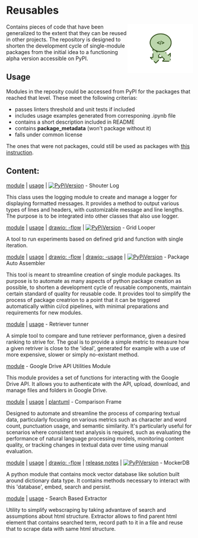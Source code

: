 # Reusables

<a><img src="https://github.com/Kiril-Mordan/reusables/blob/main/docs/reuse_logo.png" width="35%" height="35%" align="right" /></a>

Contains pieces of code that have been generalized to the extent that they can be reused in other projects. The repository is designed to shorten the development cycle of single-module packages from the initial idea to a functioning alpha version accessible on PyPI.

## Usage

Modules in the reposity could be accessed from PyPI for the packages that reached that level. These meet the following criterias:

- passes linters threshold and unit tests if included
- includes usage examples generated from corresponing .ipynb file
- contains a short description included in README
- contains __package_metadata__ (won't package without it)
- falls under common license

The ones that were not packages, could still be used as packages with [this instruction](https://github.com/Kiril-Mordan/reusables/blob/main/docs/module_from_raw_file.md).

## Content:
 
[module](python_modules/shouterlog.py) | [usage](docs/shouterlog.md) | [![PyPiVersion](https://img.shields.io/pypi/v/shouterlog)](https://pypi.org/project/shouterlog/) - Shouter Log

This class uses the logging module to create and manage a logger for displaying formatted messages.
It provides a method to output various types of lines and headers, with customizable message and line lengths.
The purpose is to be integrated into other classes that also use logger.

[module](python_modules/gridlooper.py) | [usage](docs/gridlooper.md) | [drawio: -flow](docs/gridlooper-flow.png) | [![PyPiVersion](https://img.shields.io/pypi/v/gridlooper)](https://pypi.org/project/gridlooper/) - Grid Looper

A tool to run experiments based on defined grid and function with single iteration.

[module](python_modules/package_auto_assembler.py) | [usage](docs/package_auto_assembler.md) | [drawio: -flow](docs/package_auto_assembler-flow.png) | [drawio: -usage](docs/package_auto_assembler-usage.png) | [![PyPiVersion](https://img.shields.io/pypi/v/package-auto-assembler)](https://pypi.org/project/package-auto-assembler/) - Package Auto Assembler

This tool is meant to streamline creation of single module packages.
Its purpose is to automate as many aspects of python package creation as possible,
to shorten a development cycle of reusable components, maintain certain standard of quality
for reusable code. It provides tool to simplify the process of package creatrion
to a point that it can be triggered automatically within ci/cd pipelines,
with minimal preparations and requirements for new modules.

[module](python_modules/retriever_tunner.py) | [usage](docs/retriever_tunner.md) - Retriever tunner

A simple tool to compare and tune retriever performance, given a desired ranking to strive for.
The goal is to provide a simple metric to measure how a given retriver is close to the 'ideal', generated for example
with a use of more expensive, slower or simply no-existant method.

[module](python_modules/google_drive_support.py) - Google Drive API Utilities Module

This module provides a set of functions for interacting with the Google Drive API.
It allows you to authenticate with the API, upload, download, and manage files and folders in Google Drive.

[module](python_modules/comparisonframe.py) | [usage](docs/comparisonframe.md) | [plantuml](docs/comparisonframe_plantuml.png) - Comparison Frame

Designed to automate and streamline the process of comparing textual data, particularly focusing on various metrics
such as character and word count, punctuation usage, and semantic similarity.
It's particularly useful for scenarios where consistent text analysis is required,
such as evaluating the performance of natural language processing models, monitoring content quality,
or tracking changes in textual data over time using manual evaluation.

[module](python_modules/mocker_db.py) | [usage](docs/mocker_db.md) | [drawio: -flow](docs/mocker_db-flow.png) | [release notes](release_notes/mocker_db.md) | [![PyPiVersion](https://img.shields.io/pypi/v/mocker-db)](https://pypi.org/project/mocker-db/) - MockerDB

A python module that contains mock vector database like solution built around
dictionary data type. It contains methods necessary to interact with this 'database',
embed, search and persist.

[module](python_modules/search_based_extractor.py) | [usage](docs/search_based_extractor.md) - Search Based Extractor

Utility to simplify webscraping by taking advantave of search and assumptions about html structure.
Extractor allows to find parent html element that contains searched term, record path to it in a file
and reuse that to scrape data with same html structure.

